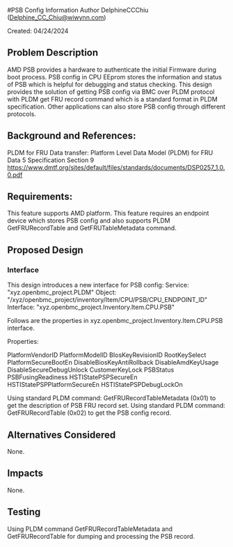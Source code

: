 #PSB Config Information
Author DelphineCCChiu (Delphine_CC_Chiu@wiwynn.com)

Created: 04/24/2024

## Problem Description
AMD PSB provides a hardware to authenticate the initial Firmware during boot process. PSB config in CPU EEprom stores the  information and status of PSB which is helpful for debugging and status checking.
This design provides the solution of getting PSB config via BMC over PLDM protocol with PLDM get FRU record command which is a standard format in PLDM specification.
Other applications can also store PSB config through different protocols.

## Background and References:

PLDM for FRU Data transfer:
Platform Level Data Model (PLDM) for FRU Data 5 Specification Section 9
<https://www.dmtf.org/sites/default/files/standards/documents/DSP0257_1.0.0.pdf>

## Requirements:

This feature supports AMD platform.
This feature requires an endpoint device which stores PSB config and also supports PLDM GetFRURecordTable and GetFRUTableMetadata command.

## Proposed Design

### Interface

This design introduces a new interface for PSB config:
Service:   "xyz.openbmc_project.PLDM"
Object:    "/xyz/openbmc_project/inventory/Item/CPU/PSB/CPU_ENDPOINT_ID"
Interface: "xyz.openbmc_project.Inventory.Item.CPU.PSB"

Follows are the properties in xyz.openbmc_project.Inventory.Item.CPU.PSB interface.

Properties:

PlatformVendorID
PlatformModelID
BIosKeyRevisionID
RootKeySelect
PlatformSecureBootEn
DisableBiosKeyAntiRollback
DisableAmdKeyUsage
DisableSecureDebugUnlock
CustomerKeyLock
PSBStatus
PSBFusingReadiness
HSTIStatePSPSecureEn
HSTIStatePSPPlatformSecureEn
HSTIStatePSPDebugLockOn

Using standard PLDM command: GetFRURecordTableMetadata (0x01) to get the description of PSB FRU record set. Using standard PLDM command: GetFRURecordTable (0x02) to get the PSB config record.

## Alternatives Considered

None.

## Impacts

None.

## Testing

Using PLDM command GetFRURecordTableMetadata and GetFRURecordTable for dumping and processing the PSB record.
